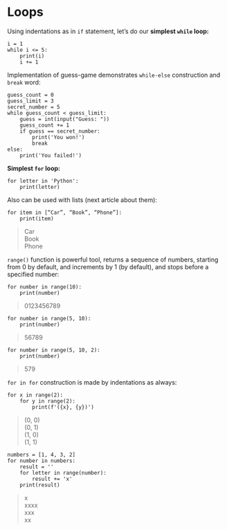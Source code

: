 
# Loops

  

Using indentations as in `if` statement, let’s do our **simplest `while` loop:**
```
i = 1
while i <= 5:
	print(i)
	i += 1
```

Implementation of guess-game demonstrates `while-else` construction and `break` word:

```
guess_count = 0
guess_limit = 3
secret_number = 5
while guess_count < guess_limit:
	guess = int(input("Guess: "))
	guess_count += 1
	if guess == secret_number:
		print('You won!')
		break
else:
	print('You failed!')
```
 
**Simplest `for` loop:**

```
for letter in 'Python':
	print(letter)
```
  

Also can be used with lists (next article about them):  
```
for item in [“Car”, “Book”, “Phone”]:
	print(item)
```
>Car \
>Book \
>Phone

`range()` function is powerful tool, returns a sequence of numbers, starting from 0 by default, and increments by 1 (by default), and stops before a specified number:
```
for number in range(10):
	print(number)
```
>0123456789
```
for number in range(5, 10):
	print(number)
```
>56789
```
for number in range(5, 10, 2):
	print(number)
```
>579

`for in for` construction is made by indentations as always:
```
for x in range(2):
	for y in range(2):
		print(f'({x}, {y})')
```
>(0, 0) \
>(0, 1) \
>(1, 0) \
>(1, 1)
```
numbers = [1, 4, 3, 2]
for number in numbers:
	result = ''
	for letter in range(number):
		result += 'x'
	print(result)
```
>x \
>xxxx \
>xxx \
>xx
